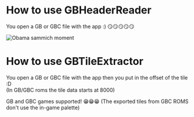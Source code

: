 # How to use GBHeaderReader
You open a GB or GBC file with the app :) 😏😏😏😏😏

![Obama sammich moment](https://encrypted-tbn0.gstatic.com/images?q=tbn:ANd9GcQzWxXoQ8egaW4Th159uQvI0vZSvkyCxw7F3w&s)

# How to use GBTileExtractor
You open a GB or GBC file with the app then you put in the offset of the tile :D  
(In GB/GBC roms the tile data starts at 8000)
  
GB and GBC games supported! 😁😁😁 (The exported tiles from GBC ROMS don't use the in-game palette)
